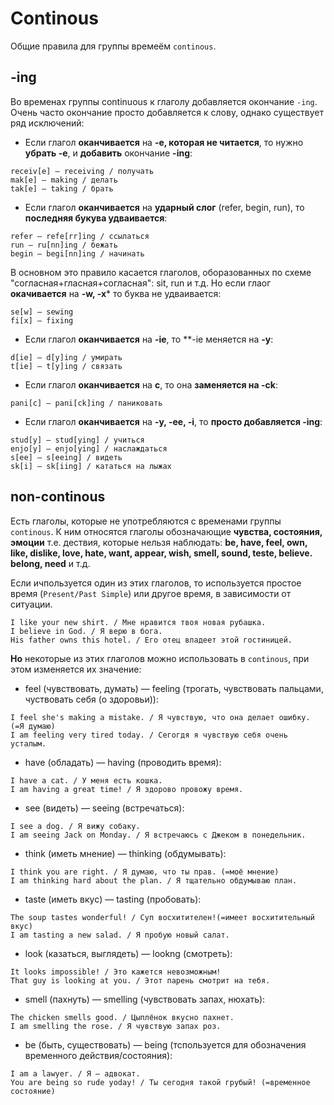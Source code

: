 # Continous

Общие правила для группы времеём `continous`.

## -ing

Во временах группы continuous к глаголу добавляется окончание `-ing`. Очень часто окончание просто добавляется к слову, однако существует ряд исключений:

* Если глагол **оканчивается** на **-e, которая не читается**, то нужно **убрать -e**, и **добавить** окончание **-ing**:
```
receiv[e] — receiving / получать
mak[e] — making / делать
tak[e] — taking / брать 
```
* Если глагол **оканчивается** на **ударный слог** (refer, begin, run), то **последняя букува удваивается**:
```
refer — refe[rr]ing / ссылаться
run — ru[nn]ing / бежать
begin — begi[nn]ing / начинать
```
В основном это правило касается глаголов, оборазованных по схеме "согласная+гласная+согласная": sit, run и т.д.
Но если глаог **окачивается** на **-w, -x*** то буква не удваивается:
```
se[w] — sewing
fi[x] — fixing
```
* Если глагол **оканчивается** на **-ie**, то **-ie меняется на **-y**:
```
d[ie] — d[y]ing / умирать
t[ie] — t[y]ing / связать
```
* Если глагол **оканчивается** на **c**, то она **заменяется на -ck**:
```
pani[c] — pani[ck]ing / паниковать
```
* Если глагол **оканчивается** на **-y, -ee, -i**, то **просто добавляется -ing**:
```
stud[y] — stud[ying] / учиться
enjo[y] — enjo[ying] / наслаждаться
s[ee] — s[eeing] / видеть
sk[i] — sk[iing] / кататься на лыжах
```

## non-continous

Есть глаголы, которые не употребляются с временами группы `continous`. К ним относятся глаголы обозначающие **чувства, состояния, эмоции** т.е. дествия, которые нельзя наблюдать: **be, have, feel, own, like, dislike, love, hate, want, appear, wish, smell, sound, teste, believe. belong, need** и т.д.

Если ичпользуется один из этих глаголов, то используется простое время (`Present/Past Simple`) или другое время, в зависимости от ситуации.
```
I like your new shirt. / Мне нравится твоя новая рубашка.
I believe in God. / Я верю в бога.
His father owns this hotel. / Его отец владеет этой гостиницей.
```

**Но** некоторые из этих глаголов можно использовать в `continous`, при этом изменяется их значение:

* feel (чувствовать, думать) — feeling (трогать, чувствовать пальцами, чуствовать себя (о здоровьи)):
```
I feel she's making a mistake. / Я чувствую, что она делает ошибку. (=Я думаю)
I am feeling very tired today. / Сегогдя я чувствую себя очень усталым.
```
* have (обладать) — having (проводить время):
```
I have a cat. / У меня есть кошка.
I am having a great time! / Я здорово провожу время.
```
* see (видеть) — seeing (встречаться):
```
I see a dog. / Я вижу собаку.
I am seeing Jack on Monday. / Я встречаюсь с Джеком в понедельник. 
```
* think (иметь мнение) — thinking (обдумывать):
```
I think you are right. / Я думаю, что ты прав. (=моё мнение)
I am thinking hard about the plan. / Я тщательно обдумываю план.
```
* taste (иметь вкус) — tasting (пробовать):
```
The soup tastes wonderful! / Суп восхитителен!(=имеет восхитительный вкус)
I am tasting a new salad. / Я пробую новый салат.
```
* look (казаться, выглядеть) — lookng (смотреть):
```
It looks impossible! / Это кажется невозможным!
That guy is looking at you. / Этот парень смотрит на тебя.
```
* smell (пахнуть) — smelling (чувствовать запах, нюхать):
```
The chicken smells good. / Цыплёнок вкусно пахнет.
I am smelling the rose. / Я чувствую запах роз.
```
* be (быть, существовать) — being (тспользуется для обозначения временного действия/состояния):
```
I am a lawyer. / Я — адвокат.
You are being so rude yoday! / Ты сегодня такой грубый! (=временное состояние)
```
